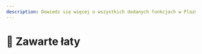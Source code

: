 ```yaml
---
description: Dowiedz się więcej o wszystkich dodanych funkcjach w Plazmie.
---
```


# 📑 Zawarte łaty
